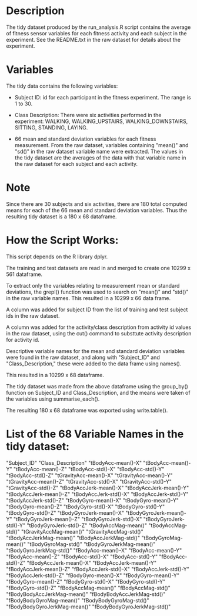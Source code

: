 # Description

The tidy dataset produced by the run_analysis.R script contains the average of fitness sensor variables for each fitness activity and each subject in the experiment. See the README.txt in the raw dataset for details about the experiment.

# Variables

The tidy data contains the following variables:

* Subject ID: id for each participant in the fitness experiment. The range is 1 to 30.

* Class Description: There were six activities performed in the experiment: WALKING, WALKING_UPSTAIRS, WALKING_DOWNSTAIRS, SITTING, STANDING, LAYING.

* 66 mean and standard deviation variables for each fitness measurement. From the raw dataset, variables containing "mean()" and "sd()" in the raw dataset variable name were extracted. The values in the tidy dataset are the averages of the data with that variable name in the raw dataset for each subject and each activity.


# Note

Since there are 30 subjects and six activities, there are 180 total computed means for each of the 66 mean and standard deviation variables. Thus the resulting tidy dataset is a 180 x 68 dataframe.

# How the Script Works:

This script depends on the R library dplyr.

The training and test datasets are read in and merged to create one 10299 x 561 dataframe. 

To extract only the variables relating to measurement mean or standard deviations, the grepl() function was used to search on "mean()" and "std()" in the raw variable names. This resulted in a 10299 x 66 data frame.

A column was added for subject ID from the list of training and test subject ids in the raw dataset.

A column was added for the activity/class description from activity id values in the raw dataset, using the cut() command to substtute activity description for activity id.

Descriptive variable names for the mean and standard deviation variables were found in the raw dataset, and along with "Subject_ID" and "Class_Description," these were added to the data frame using names().

This resulted in a 10299 x 68 dataframe.

The tidy dataset was made from the above dataframe using the group_by() function on Subject_ID and Class_Description, and the means were taken of the variables using summarise_each().

The resulting 180 x 68 dataframe was exported using write.table().


# List of the 68 Variable Names in the tidy dataset:

"Subject_ID"
"Class_Description"
"tBodyAcc-mean()-X"
"tBodyAcc-mean()-Y"
"tBodyAcc-mean()-Z"
"tBodyAcc-std()-X"
"tBodyAcc-std()-Y"
"tBodyAcc-std()-Z"
"tGravityAcc-mean()-X"
"tGravityAcc-mean()-Y"
"tGravityAcc-mean()-Z"
"tGravityAcc-std()-X"
"tGravityAcc-std()-Y"
"tGravityAcc-std()-Z"
"tBodyAccJerk-mean()-X"
"tBodyAccJerk-mean()-Y"
"tBodyAccJerk-mean()-Z"
"tBodyAccJerk-std()-X"
"tBodyAccJerk-std()-Y"
"tBodyAccJerk-std()-Z"
"tBodyGyro-mean()-X"
"tBodyGyro-mean()-Y"
"tBodyGyro-mean()-Z"
"tBodyGyro-std()-X"
"tBodyGyro-std()-Y"
"tBodyGyro-std()-Z"
"tBodyGyroJerk-mean()-X"
"tBodyGyroJerk-mean()-Y"
"tBodyGyroJerk-mean()-Z"
"tBodyGyroJerk-std()-X"
"tBodyGyroJerk-std()-Y"
"tBodyGyroJerk-std()-Z"
"tBodyAccMag-mean()"
"tBodyAccMag-std()"
"tGravityAccMag-mean()"
"tGravityAccMag-std()"
"tBodyAccJerkMag-mean()"
"tBodyAccJerkMag-std()"
"tBodyGyroMag-mean()"
"tBodyGyroMag-std()"
"tBodyGyroJerkMag-mean()"
"tBodyGyroJerkMag-std()"
"fBodyAcc-mean()-X"
"fBodyAcc-mean()-Y"
"fBodyAcc-mean()-Z"
"fBodyAcc-std()-X"
"fBodyAcc-std()-Y"
"fBodyAcc-std()-Z"
"fBodyAccJerk-mean()-X"
"fBodyAccJerk-mean()-Y"
"fBodyAccJerk-mean()-Z"
"fBodyAccJerk-std()-X"
"fBodyAccJerk-std()-Y"
"fBodyAccJerk-std()-Z"
"fBodyGyro-mean()-X"
"fBodyGyro-mean()-Y"
"fBodyGyro-mean()-Z"
"fBodyGyro-std()-X"
"fBodyGyro-std()-Y"
"fBodyGyro-std()-Z"
"fBodyAccMag-mean()"
"fBodyAccMag-std()"
"fBodyBodyAccJerkMag-mean()"
"fBodyBodyAccJerkMag-std()"
"fBodyBodyGyroMag-mean()"
"fBodyBodyGyroMag-std()"
"fBodyBodyGyroJerkMag-mean()"
"fBodyBodyGyroJerkMag-std()"
